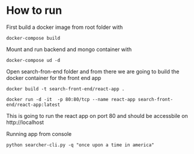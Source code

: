 # How to run


First build a docker image from root folder with 

```
docker-compose build
```

Mount and run backend and mongo container with

```
docker-compose ud -d
```

Open search-fron-end folder and from there we are going to build the docker container for the front end app

```
docker build -t search-front-end/react-app .
```


```
docker run -d -it  -p 80:80/tcp --name react-app search-front-end/react-app:latest
```

This is going to run the react app on port 80 and should be accessbile on http://localhost


Running app from console

```
python searcher-cli.py -q "once upon a time in america"
```

